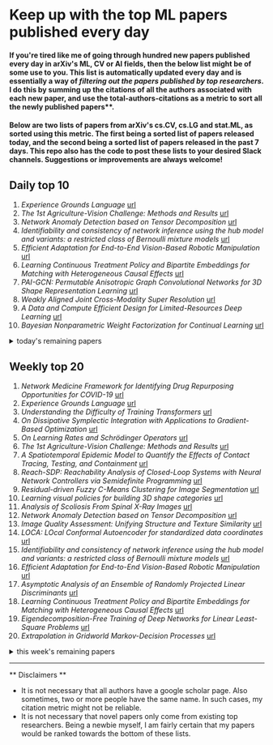 # Keep up with the top ML papers published every day

#### If you're tired like me of going through hundred new papers published every day in arXiv's ML, CV or AI fields, then the below list might be of some use to you. This list is automatically updated every day and is essentially a way of *filtering out the papers published by top researchers*. I do this by summing up the citations of all the authors associated with each new paper, and use the total-authors-citations as a metric to sort all the newly published papers**. 

#### Below are two lists of papers from arXiv's cs.CV, cs.LG and stat.ML, as sorted using this metric. The first being a sorted list of papers released today, and the second being a sorted list of papers released in the past 7 days. This repo also has the code to post these lists to your desired Slack channels. Suggestions or improvements are always welcome!

## Daily top 10
1. *Experience Grounds Language* [url](http://arxiv.org/abs/2004.10151)
2. *The 1st Agriculture-Vision Challenge: Methods and Results* [url](http://arxiv.org/abs/2004.09754)
3. *Network Anomaly Detection based on Tensor Decomposition* [url](http://arxiv.org/abs/2004.09655)
4. *Identifiability and consistency of network inference using the hub model and variants: a restricted class of Bernoulli mixture models* [url](http://arxiv.org/abs/2004.09709)
5. *Efficient Adaptation for End-to-End Vision-Based Robotic Manipulation* [url](http://arxiv.org/abs/2004.10190)
6. *Learning Continuous Treatment Policy and Bipartite Embeddings for Matching with Heterogeneous Causal Effects* [url](http://arxiv.org/abs/2004.09703)
7. *PAI-GCN: Permutable Anisotropic Graph Convolutional Networks for 3D Shape Representation Learning* [url](http://arxiv.org/abs/2004.09995)
8. *Weakly Aligned Joint Cross-Modality Super Resolution* [url](http://arxiv.org/abs/2004.09965)
9. *A Data and Compute Efficient Design for Limited-Resources Deep Learning* [url](http://arxiv.org/abs/2004.09691)
10. *Bayesian Nonparametric Weight Factorization for Continual Learning* [url](http://arxiv.org/abs/2004.10098)
<details><summary>today's remaining papers</summary>
  <ol start=11>
    <li><i>Example-Guided Image Synthesis across Arbitrary Scenes using Masked Spatial-Channel Attention and Self-Supervision</i> <a href="http://arxiv.org/abs/2004.10024">url</a></li>
    <li><i>Facial Action Unit Intensity Estimation via Semantic Correspondence Learning with Dynamic Graph Convolution</i> <a href="http://arxiv.org/abs/2004.09681">url</a></li>
    <li><i>Alleviating the Incompatibility between Cross Entropy Loss and Episode Training for Few-shot Skin Disease Classification</i> <a href="http://arxiv.org/abs/2004.09694">url</a></li>
    <li><i>The Ivory Tower Lost: How College Students Respond Differently than the General Public to the COVID-19 Pandemic</i> <a href="http://arxiv.org/abs/2004.09968">url</a></li>
    <li><i>Sparse Oblique Decision Tree for Power System Security Rules Extraction and Embedding</i> <a href="http://arxiv.org/abs/2004.09579">url</a></li>
    <li><i>Unsupervised Domain Adaptation through Inter-modal Rotation for RGB-D Object Recognition</i> <a href="http://arxiv.org/abs/2004.10016">url</a></li>
    <li><i>On the Compressive Power of Boolean Threshold Autoencoders</i> <a href="http://arxiv.org/abs/2004.09735">url</a></li>
    <li><i>Strong Consistency, Graph Laplacians, and the Stochastic Block Model</i> <a href="http://arxiv.org/abs/2004.09780">url</a></li>
    <li><i>Image Retrieval using Multi-scale CNN Features Pooling</i> <a href="http://arxiv.org/abs/2004.09695">url</a></li>
    <li><i>LRTD: Long-Range Temporal Dependency based Active Learning for Surgical Workflow Recognition</i> <a href="http://arxiv.org/abs/2004.09845">url</a></li>
    <li><i>Weighted Cheeger and Buser Inequalities, with Applications to Clustering and Cutting Probability Densities</i> <a href="http://arxiv.org/abs/2004.09589">url</a></li>
    <li><i>Language-agnostic Multilingual Modeling</i> <a href="http://arxiv.org/abs/2004.09571">url</a></li>
    <li><i>Decoupling Video and Human Motion: Towards Practical Event Detection in Athlete Recordings</i> <a href="http://arxiv.org/abs/2004.09776">url</a></li>
    <li><i>Automated data-driven selection of the hyperparameters for Total-Variation based texture segmentation</i> <a href="http://arxiv.org/abs/2004.09434">url</a></li>
    <li><i>Approximate exploitability: Learning a best response in large games</i> <a href="http://arxiv.org/abs/2004.09677">url</a></li>
    <li><i>Deep variational network for rapid 4D flow MRI reconstruction</i> <a href="http://arxiv.org/abs/2004.09610">url</a></li>
    <li><i>Critical Overview of Privacy-Preserving Learning in Vector Autoregressive Models for Energy Forecasting</i> <a href="http://arxiv.org/abs/2004.09612">url</a></li>
    <li><i>Word Embedding-based Text Processing for Comprehensive Summarization and Distinct Information Extraction</i> <a href="http://arxiv.org/abs/2004.09719">url</a></li>
    <li><i>Multi-Scale Thermal to Visible Face Verification via Attribute Guided Synthesis</i> <a href="http://arxiv.org/abs/2004.09502">url</a></li>
    <li><i>Data-Driven Learning and Load Ensemble Control</i> <a href="http://arxiv.org/abs/2004.09675">url</a></li>
    <li><i>Deep Learning Improves Contrast in Low-Fluence Photoacoustic Imaging</i> <a href="http://arxiv.org/abs/2004.08782">url</a></li>
    <li><i>Automatic Tag Recommendation for Painting Artworks Using Diachronic Descriptions</i> <a href="http://arxiv.org/abs/2004.09710">url</a></li>
    <li><i>Algorithms for slate bandits with non-separable reward functions</i> <a href="http://arxiv.org/abs/2004.09957">url</a></li>
    <li><i>CLOPS: Continual Learning of Physiological Signals</i> <a href="http://arxiv.org/abs/2004.09578">url</a></li>
    <li><i>ALPS: Active Learning via Perturbations</i> <a href="http://arxiv.org/abs/2004.09557">url</a></li>
    <li><i>RSSI-based Outdoor Localization with Single Unmanned Aerial Vehicle</i> <a href="http://arxiv.org/abs/2004.10083">url</a></li>
    <li><i>Robust Motion Averaging under MaximumCorrentropy Criterion</i> <a href="http://arxiv.org/abs/2004.09829">url</a></li>
    <li><i>Reinforcement Learning Approach to Vibration Compensation for Dynamic Feed Drive Systems</i> <a href="http://arxiv.org/abs/2004.09263">url</a></li>
    <li><i>Fast and Robust Registration of Aerial Images and LiDAR data Based on Structrual Features and 3D Phase Correlation</i> <a href="http://arxiv.org/abs/2004.09811">url</a></li>
    <li><i>An Early Warning Sign of Critical Transition in The Antarctic Ice Sheet. A New Data Driven Tool for Spatiotemporal Tipping Point</i> <a href="http://arxiv.org/abs/2004.09724">url</a></li>
    <li><i>A Mathematical Programming approach to Binary Supervised Classification with Label Noise</i> <a href="http://arxiv.org/abs/2004.10170">url</a></li>
    <li><i>AMC-Loss: Angular Margin Contrastive Loss for Improved Explainability in Image Classification</i> <a href="http://arxiv.org/abs/2004.09805">url</a></li>
    <li><i>LSQ+: Improving low-bit quantization through learnable offsets and better initialization</i> <a href="http://arxiv.org/abs/2004.09576">url</a></li>
    <li><i>Sparse aNETT for Solving Inverse Problems with Deep Learning</i> <a href="http://arxiv.org/abs/2004.09565">url</a></li>
    <li><i>A CNN Framenwork Based on Line Annotations for Detecting Nematodes in Microscopic Images</i> <a href="http://arxiv.org/abs/2004.09795">url</a></li>
    <li><i>Tensor Networks for Medical Image Classification</i> <a href="http://arxiv.org/abs/2004.10076">url</a></li>
    <li><i>Local Clustering with Mean Teacher for Semi-supervised Learning</i> <a href="http://arxiv.org/abs/2004.09665">url</a></li>
    <li><i>TAL EmotioNet Challenge 2020 Rethinking the Model Chosen Problem in Multi-Task Learning</i> <a href="http://arxiv.org/abs/2004.09862">url</a></li>
    <li><i>EMPIR: Ensembles of Mixed Precision Deep Networks for Increased Robustness against Adversarial Attacks</i> <a href="http://arxiv.org/abs/2004.10162">url</a></li>
    <li><i>MgX: Near-Zero Overhead Memory Protection with an Application to Secure DNN Acceleration</i> <a href="http://arxiv.org/abs/2004.09679">url</a></li>
    <li><i>Discrete Variational Attention Models for Language Generation</i> <a href="http://arxiv.org/abs/2004.09764">url</a></li>
    <li><i>Learning Entangled Single-Sample Distributions via Iterative Trimming</i> <a href="http://arxiv.org/abs/2004.09563">url</a></li>
    <li><i>MuBiNN: Multi-Level Binarized Recurrent Neural Network for EEG signal Classification</i> <a href="http://arxiv.org/abs/2004.08914">url</a></li>
    <li><i>Have you forgotten? A method to assess if machine learning models have forgotten data</i> <a href="http://arxiv.org/abs/2004.10129">url</a></li>
    <li><i>Fine-Grained Expression Manipulation via Structured Latent Space</i> <a href="http://arxiv.org/abs/2004.09769">url</a></li>
    <li><i>Towards Analysis-friendly Face Representation with Scalable Feature and Texture Compression</i> <a href="http://arxiv.org/abs/2004.10043">url</a></li>
    <li><i>Adversarial Distortion for Learned Video Compression</i> <a href="http://arxiv.org/abs/2004.09508">url</a></li>
    <li><i>Intelligent Querying for Target Tracking in Camera Networks using Deep Q-Learning with n-Step Bootstrapping</i> <a href="http://arxiv.org/abs/2004.09632">url</a></li>
    <li><i>Heterogeneous Causal Learning for Effectiveness Optimization in User Marketing</i> <a href="http://arxiv.org/abs/2004.09702">url</a></li>
    <li><i>MixNet: Multi-modality Mix Network for Brain Segmentation</i> <a href="http://arxiv.org/abs/2004.09832">url</a></li>
    <li><i>Instance Segmentation of Biomedical Images with an Object-aware Embedding Learned with Local Constraints</i> <a href="http://arxiv.org/abs/2004.09821">url</a></li>
    <li><i>Multispectral Video Fusion for Non-contact Monitoring of Respiratory Rate and Apnea</i> <a href="http://arxiv.org/abs/2004.09834">url</a></li>
    <li><i>Deep Cerebellar Nuclei Segmentation via Semi-Supervised Deep Context-Aware Learning from 7T Diffusion MRI</i> <a href="http://arxiv.org/abs/2004.09788">url</a></li>
    <li><i>Rigorous Explanation of Inference on Probabilistic Graphical Models</i> <a href="http://arxiv.org/abs/2004.10066">url</a></li>
    <li><i>Hot-Starting the Ac Power Flow with Convolutional Neural Networks</i> <a href="http://arxiv.org/abs/2004.09342">url</a></li>
    <li><i>Spatio-spectral deep learning methods for in-vivo hyperspectral laryngeal cancer detection</i> <a href="http://arxiv.org/abs/2004.10159">url</a></li>
    <li><i>Two-Level Lattice Neural Network Architectures for Control of Nonlinear Systems</i> <a href="http://arxiv.org/abs/2004.09628">url</a></li>
    <li><i>Towards Generalization of 3D Human Pose Estimation In The Wild</i> <a href="http://arxiv.org/abs/2004.09989">url</a></li>
    <li><i>Tightening Exploration in Upper Confidence Reinforcement Learning</i> <a href="http://arxiv.org/abs/2004.09656">url</a></li>
    <li><i>Self-Supervised Feature Extraction for 3D Axon Segmentation</i> <a href="http://arxiv.org/abs/2004.09629">url</a></li>
    <li><i>STDPG: A Spatio-Temporal Deterministic Policy Gradient Agent for Dynamic Routing in SDN</i> <a href="http://arxiv.org/abs/2004.09783">url</a></li>
    <li><i>CovidAID: COVID-19 Detection Using Chest X-Ray</i> <a href="http://arxiv.org/abs/2004.09803">url</a></li>
    <li><i>TAEN: Temporal Aware Embedding Network for Few-Shot Action Recognition</i> <a href="http://arxiv.org/abs/2004.10141">url</a></li>
    <li><i>SIBRE: Self Improvement Based REwards for Reinforcement Learning</i> <a href="http://arxiv.org/abs/2004.09846">url</a></li>
    <li><i>LRCN-RetailNet: A recurrent neural network architecture for accurate people counting</i> <a href="http://arxiv.org/abs/2004.09672">url</a></li>
    <li><i>Lottery Hypothesis based Unsupervised Pre-training for Model Compression in Federated Learning</i> <a href="http://arxiv.org/abs/2004.09817">url</a></li>
    <li><i>Perturb More, Trap More: Understanding Behaviors of Graph Neural Networks</i> <a href="http://arxiv.org/abs/2004.09808">url</a></li>
    <li><i>An RNN-Survival Model to Decide Email Send Times</i> <a href="http://arxiv.org/abs/2004.09900">url</a></li>
    <li><i>Vector Quantized Contrastive Predictive Coding for Template-based Music Generation</i> <a href="http://arxiv.org/abs/2004.10120">url</a></li>
    <li><i>torchgpipe: On-the-fly Pipeline Parallelism for Training Giant Models</i> <a href="http://arxiv.org/abs/2004.09910">url</a></li>
    <li><i>Forecasting directional movements of stock prices for intraday trading using LSTM and random forests</i> <a href="http://arxiv.org/abs/2004.10178">url</a></li>
    <li><i>Knowledge Refactoring for Program Induction</i> <a href="http://arxiv.org/abs/2004.09931">url</a></li>
    <li><i>Learning large logic programs by going beyond entailment</i> <a href="http://arxiv.org/abs/2004.09855">url</a></li>
    <li><i>Integrated attitude estimation and control of satellite with thruster actuator using ANFIS</i> <a href="http://arxiv.org/abs/2004.09756">url</a></li>
    <li><i>Data Efficient and Weakly Supervised Computational Pathology on Whole Slide Images</i> <a href="http://arxiv.org/abs/2004.09666">url</a></li>
    <li><i>TrueBranch: Metric Learning-based Verification of Forest Conservation Projects</i> <a href="http://arxiv.org/abs/2004.09725">url</a></li>
    <li><i>Integer Quantization for Deep Learning Inference: Principles and Empirical Evaluation</i> <a href="http://arxiv.org/abs/2004.09602">url</a></li>
    <li><i>Towards deep neural network compression via learnable wavelet transforms</i> <a href="http://arxiv.org/abs/2004.09569">url</a></li>
    <li><i>Robust Interference Management for SISO Systems with Multiple Over-the-Air Computations</i> <a href="http://arxiv.org/abs/2004.09906">url</a></li>
    <li><i>Spatio-Temporal Deep Learning Methods for Motion Estimation Using 4D OCT Image Data</i> <a href="http://arxiv.org/abs/2004.10114">url</a></li>
    <li><i>4D Spatio-Temporal Deep Learning with 4D fMRI Data for Autism Spectrum Disorder Classification</i> <a href="http://arxiv.org/abs/2004.10165">url</a></li>
    <li><i>A Deep Learning Approach for Motion Forecasting Using 4D OCT Data</i> <a href="http://arxiv.org/abs/2004.10121">url</a></li>
    <li><i>Revisiting Initialization of Neural Networks</i> <a href="http://arxiv.org/abs/2004.09506">url</a></li>
    <li><i>A novel embedded min-max approach for feature selection in nonlinear SVM classification</i> <a href="http://arxiv.org/abs/2004.09863">url</a></li>
    <li><i>TTNet: Real-time temporal and spatial video analysis of table tennis</i> <a href="http://arxiv.org/abs/2004.09927">url</a></li>
    <li><i>Spatio-Temporal Dual Affine Differential Invariant for Skeleton-based Action Recognition</i> <a href="http://arxiv.org/abs/2004.09802">url</a></li>
    <li><i>Learning to Encode Evolutionary Knowledge for Automatic Commenting Long Novels</i> <a href="http://arxiv.org/abs/2004.09974">url</a></li>
    <li><i>Considering Likelihood in NLP Classification Explanations with Occlusion and Language Modeling</i> <a href="http://arxiv.org/abs/2004.09890">url</a></li>
    <li><i>Quarantine Deceiving Yelp's Users by Detecting Unreliable Rating Reviews</i> <a href="http://arxiv.org/abs/2004.09721">url</a></li>
    <li><i>Utilizing Mask R-CNN for Waterline Detection in Canoe Sprint Video Analysis</i> <a href="http://arxiv.org/abs/2004.09573">url</a></li>
    <li><i>Rice grain disease identification using dual phase convolutional neural network-based system aimed at small dataset</i> <a href="http://arxiv.org/abs/2004.09870">url</a></li>
    <li><i>EGFC: Evolving Gaussian Fuzzy Classifier from Never-Ending Semi-Supervised Data Streams -- With Application to Power Quality Disturbance Detection and Classification</i> <a href="http://arxiv.org/abs/2004.09986">url</a></li>
    <li><i>Data Processing for Optimizing Naturalness of Vietnamese Text-to-speech System</i> <a href="http://arxiv.org/abs/2004.09607">url</a></li>
    <li><i>Knowing what you know: valid confidence sets in multiclass and multilabel prediction</i> <a href="http://arxiv.org/abs/2004.10181">url</a></li>
    <li><i>Disaster Feature Classification on Aerial Photography to Explain Typhoon Damaged Region using Grad-CAM</i> <a href="http://arxiv.org/abs/2004.10130">url</a></li>
    <li><i>Synthetic Augmentation pix2pix using Tri-category Label with Edge structure for Accurate Segmentation architectures</i> <a href="http://arxiv.org/abs/2004.10126">url</a></li>
    <li><i>AMP-Net: Denoising based Deep Unfolding for Compressive Image Sensing</i> <a href="http://arxiv.org/abs/2004.10078">url</a></li>
    <li><i>Frequency-Weighted Robust Tensor Principal Component Analysis</i> <a href="http://arxiv.org/abs/2004.10068">url</a></li>
    <li><i>Almost Optimal Model-Free Reinforcement Learning via Reference-Advantage Decomposition</i> <a href="http://arxiv.org/abs/2004.10019">url</a></li>
    <li><i>Clustering volatility regimes for dynamic trading strategies</i> <a href="http://arxiv.org/abs/2004.09963">url</a></li>
    <li><i>Reinforcement Learning to Optimize the Logistics Distribution Routes of Unmanned Aerial Vehicle</i> <a href="http://arxiv.org/abs/2004.09864">url</a></li>
    <li><i>Improving Positive Unlabeled Learning: Practical AUL Estimation and New Training Method for Extremely Imbalanced Data Sets</i> <a href="http://arxiv.org/abs/2004.09820">url</a></li>
    <li><i>Take a NAP: Non-Autoregressive Prediction for Pedestrian Trajectories</i> <a href="http://arxiv.org/abs/2004.09760">url</a></li>
    <li><i>MiniSeg: An Extremely Minimum Network for Efficient COVID-19 Segmentation</i> <a href="http://arxiv.org/abs/2004.09750">url</a></li>
    <li><i>Parametric Programming Approach for Powerful Lasso Selective Inference without Conditioning on Signs</i> <a href="http://arxiv.org/abs/2004.09749">url</a></li>
    <li><i>AdaX: Adaptive Gradient Descent with Exponential Long Term Memory</i> <a href="http://arxiv.org/abs/2004.09740">url</a></li>
    <li><i>Neural Abstractive Summarization with Structural Attention</i> <a href="http://arxiv.org/abs/2004.09739">url</a></li>
    <li><i>NPF-MVSNet: Normal and Pyramid Feature Aided Unsupervised MVS Network</i> <a href="http://arxiv.org/abs/2004.09722">url</a></li>
    <li><i>Causal network learning with non-invertible functional relationships</i> <a href="http://arxiv.org/abs/2004.09646">url</a></li>
    <li><i>Flow-based Algorithms for Improving Clusters: A Unifying Framework, Software, and Performance</i> <a href="http://arxiv.org/abs/2004.09608">url</a></li>
    <li><i>On The Problem of Relevance in Statistical Inference</i> <a href="http://arxiv.org/abs/2004.09588">url</a></li>
    <li><i>Predicting nucleation near the spinodal in the Ising model using machine learning</i> <a href="http://arxiv.org/abs/2004.09575">url</a></li>
    <li><i>AANet: Adaptive Aggregation Network for Efficient Stereo Matching</i> <a href="http://arxiv.org/abs/2004.09548">url</a></li>
    <li><i>A Benchmark Study on Time Series Clustering</i> <a href="http://arxiv.org/abs/2004.09546">url</a></li>
  </ol>
</details>

## Weekly top 20
1. *Network Medicine Framework for Identifying Drug Repurposing Opportunities for COVID-19* [url](http://arxiv.org/abs/2004.07229)
2. *Experience Grounds Language* [url](http://arxiv.org/abs/2004.10151)
3. *Understanding the Difficulty of Training Transformers* [url](http://arxiv.org/abs/2004.08249)
4. *On Dissipative Symplectic Integration with Applications to Gradient-Based Optimization* [url](http://arxiv.org/abs/2004.06840)
5. *On Learning Rates and Schrödinger Operators* [url](http://arxiv.org/abs/2004.06977)
6. *The 1st Agriculture-Vision Challenge: Methods and Results* [url](http://arxiv.org/abs/2004.09754)
7. *A Spatiotemporal Epidemic Model to Quantify the Effects of Contact Tracing, Testing, and Containment* [url](http://arxiv.org/abs/2004.07641)
8. *Reach-SDP: Reachability Analysis of Closed-Loop Systems with Neural Network Controllers via Semidefinite Programming* [url](http://arxiv.org/abs/2004.07876)
9. *Residual-driven Fuzzy C-Means Clustering for Image Segmentation* [url](http://arxiv.org/abs/2004.07160)
10. *Learning visual policies for building 3D shape categories* [url](http://arxiv.org/abs/2004.07950)
11. *Analysis of Scoliosis From Spinal X-Ray Images* [url](http://arxiv.org/abs/2004.06887)
12. *Network Anomaly Detection based on Tensor Decomposition* [url](http://arxiv.org/abs/2004.09655)
13. *Image Quality Assessment: Unifying Structure and Texture Similarity* [url](http://arxiv.org/abs/2004.07728)
14. *LOCA: LOcal Conformal Autoencoder for standardized data coordinates* [url](http://arxiv.org/abs/2004.07234)
15. *Identifiability and consistency of network inference using the hub model and variants: a restricted class of Bernoulli mixture models* [url](http://arxiv.org/abs/2004.09709)
16. *Efficient Adaptation for End-to-End Vision-Based Robotic Manipulation* [url](http://arxiv.org/abs/2004.10190)
17. *Asymptotic Analysis of an Ensemble of Randomly Projected Linear Discriminants* [url](http://arxiv.org/abs/2004.08217)
18. *Learning Continuous Treatment Policy and Bipartite Embeddings for Matching with Heterogeneous Causal Effects* [url](http://arxiv.org/abs/2004.09703)
19. *Eigendecomposition-Free Training of Deep Networks for Linear Least-Square Problems* [url](http://arxiv.org/abs/2004.07931)
20. *Extrapolation in Gridworld Markov-Decision Processes* [url](http://arxiv.org/abs/2004.06784)
<details><summary>this week's remaining papers</summary>
  <ol start=21>
    <li><i>Alzheimer's Dementia Recognition through Spontaneous Speech: The ADReSS Challenge</i> <a href="http://arxiv.org/abs/2004.06833">url</a></li>
    <li><i>Shortcut Learning in Deep Neural Networks</i> <a href="http://arxiv.org/abs/2004.07780">url</a></li>
    <li><i>Continuous Representation of Molecules Using Graph Variational Autoencoder</i> <a href="http://arxiv.org/abs/2004.08152">url</a></li>
    <li><i>Training with Quantization Noise for Extreme Fixed-Point Compression</i> <a href="http://arxiv.org/abs/2004.07320">url</a></li>
    <li><i>PAI-GCN: Permutable Anisotropic Graph Convolutional Networks for 3D Shape Representation Learning</i> <a href="http://arxiv.org/abs/2004.09995">url</a></li>
    <li><i>Weakly Aligned Joint Cross-Modality Super Resolution</i> <a href="http://arxiv.org/abs/2004.09965">url</a></li>
    <li><i>Do sequence-to-sequence VAEs learn global features of sentences?</i> <a href="http://arxiv.org/abs/2004.07683">url</a></li>
    <li><i>Private Learning of Halfspaces: Simplifying the Construction and Reducing the Sample Complexity</i> <a href="http://arxiv.org/abs/2004.07839">url</a></li>
    <li><i>A Data and Compute Efficient Design for Limited-Resources Deep Learning</i> <a href="http://arxiv.org/abs/2004.09691">url</a></li>
    <li><i>Contextual Two-Stage U-Nets for Robust Pulmonary Lobe Segmentation in CT Scans of COVID-19 and COPD Patients</i> <a href="http://arxiv.org/abs/2004.07443">url</a></li>
    <li><i>Structured Landmark Detection via Topology-Adapting Deep Graph Learning</i> <a href="http://arxiv.org/abs/2004.08190">url</a></li>
    <li><i>MPLP++: Fast, Parallel Dual Block-Coordinate Ascent for Dense Graphical Models</i> <a href="http://arxiv.org/abs/2004.08227">url</a></li>
    <li><i>Taxonomy of Dual Block-Coordinate Ascent Methods for Discrete Energy Minimization</i> <a href="http://arxiv.org/abs/2004.07715">url</a></li>
    <li><i>ALCN: Adaptive Local Contrast Normalization</i> <a href="http://arxiv.org/abs/2004.07945">url</a></li>
    <li><i>An Adaptive Intelligence Algorithm for Undersampled Knee MRI Reconstruction: Application to the 2019 fastMRI Challenge</i> <a href="http://arxiv.org/abs/2004.07339">url</a></li>
    <li><i>CPARR: Category-based Proposal Analysis for Referring Relationships</i> <a href="http://arxiv.org/abs/2004.08028">url</a></li>
    <li><i>Neural Status Registers</i> <a href="http://arxiv.org/abs/2004.07085">url</a></li>
    <li><i>Bayesian Nonparametric Weight Factorization for Continual Learning</i> <a href="http://arxiv.org/abs/2004.10098">url</a></li>
    <li><i>Unsupervised Learning of Landmarks based on Inter-Intra Subject Consistencies</i> <a href="http://arxiv.org/abs/2004.07936">url</a></li>
    <li><i>Example-Guided Image Synthesis across Arbitrary Scenes using Masked Spatial-Channel Attention and Self-Supervision</i> <a href="http://arxiv.org/abs/2004.10024">url</a></li>
    <li><i>Facial Action Unit Intensity Estimation via Semantic Correspondence Learning with Dynamic Graph Convolution</i> <a href="http://arxiv.org/abs/2004.09681">url</a></li>
    <li><i>Alleviating the Incompatibility between Cross Entropy Loss and Episode Training for Few-shot Skin Disease Classification</i> <a href="http://arxiv.org/abs/2004.09694">url</a></li>
    <li><i>Robotic Room Traversal using Optical Range Finding</i> <a href="http://arxiv.org/abs/2004.08368">url</a></li>
    <li><i>The Ivory Tower Lost: How College Students Respond Differently than the General Public to the COVID-19 Pandemic</i> <a href="http://arxiv.org/abs/2004.09968">url</a></li>
    <li><i>Datasets for Data-Driven Reinforcement Learning</i> <a href="http://arxiv.org/abs/2004.07219">url</a></li>
    <li><i>Improving Input-Output Linearizing Controllers for Bipedal Robots via Reinforcement Learning</i> <a href="http://arxiv.org/abs/2004.07276">url</a></li>
    <li><i>Reinforcement Learning for Safety-Critical Control under Model Uncertainty, using Control Lyapunov Functions and Control Barrier Functions</i> <a href="http://arxiv.org/abs/2004.07584">url</a></li>
    <li><i>Wasserstein Adversarial Autoencoders for Knowledge Graph Embedding based Drug-Drug Interaction Prediction</i> <a href="http://arxiv.org/abs/2004.07341">url</a></li>
    <li><i>Fully Automated Myocardial Strain Estimation from CMR Tagged Images using a Deep Learning Framework in the UK Biobank</i> <a href="http://arxiv.org/abs/2004.07064">url</a></li>
    <li><i>The Right Tool for the Job: Matching Model and Instance Complexities</i> <a href="http://arxiv.org/abs/2004.07453">url</a></li>
    <li><i>Approximate Inverse Reinforcement Learning from Vision-based Imitation Learning</i> <a href="http://arxiv.org/abs/2004.08051">url</a></li>
    <li><i>Sparse Oblique Decision Tree for Power System Security Rules Extraction and Embedding</i> <a href="http://arxiv.org/abs/2004.09579">url</a></li>
    <li><i>Hcore-Init: Neural Network Initialization based on Graph Degeneracy</i> <a href="http://arxiv.org/abs/2004.07636">url</a></li>
    <li><i>Iteratively Pruned Deep Learning Ensembles for COVID-19 Detection in Chest X-rays</i> <a href="http://arxiv.org/abs/2004.08379">url</a></li>
    <li><i>Unsupervised Domain Adaptation through Inter-modal Rotation for RGB-D Object Recognition</i> <a href="http://arxiv.org/abs/2004.10016">url</a></li>
    <li><i>SCOUT: Self-aware Discriminant Counterfactual Explanations</i> <a href="http://arxiv.org/abs/2004.07769">url</a></li>
    <li><i>A Methodology for Creating Question Answering Corpora Using Inverse Data Annotation</i> <a href="http://arxiv.org/abs/2004.07633">url</a></li>
    <li><i>Forecasting Multi-Dimensional Processes over Graphs</i> <a href="http://arxiv.org/abs/2004.08260">url</a></li>
    <li><i>ViBE: A Tool for Measuring and Mitigating Bias in Image Datasets</i> <a href="http://arxiv.org/abs/2004.07999">url</a></li>
    <li><i>Natural Language Processing with Deep Learning for Medical Adverse Event Detection from Free-Text Medical Narratives: A Case Study of Detecting Total Hip Replacement Dislocation</i> <a href="http://arxiv.org/abs/2004.08333">url</a></li>
    <li><i>Statistical Learning Guarantees for Compressive Clustering and Compressive Mixture Modeling</i> <a href="http://arxiv.org/abs/2004.08085">url</a></li>
    <li><i>Interpretable Probabilistic Password Strength Meters via Deep Learning</i> <a href="http://arxiv.org/abs/2004.07179">url</a></li>
    <li><i>Extending Unsupervised Neural Image Compression With Supervised Multitask Learning</i> <a href="http://arxiv.org/abs/2004.07041">url</a></li>
    <li><i>On the Compressive Power of Boolean Threshold Autoencoders</i> <a href="http://arxiv.org/abs/2004.09735">url</a></li>
    <li><i>Multimodal and multiview distillation for real-time player detection on a football field</i> <a href="http://arxiv.org/abs/2004.07544">url</a></li>
    <li><i>Estimation of sparse Gaussian graphical models with hidden clustering structure</i> <a href="http://arxiv.org/abs/2004.08115">url</a></li>
    <li><i>Strong Consistency, Graph Laplacians, and the Stochastic Block Model</i> <a href="http://arxiv.org/abs/2004.09780">url</a></li>
    <li><i>Weakly Supervised Geodesic Segmentation of Egyptian Mummy CT Scans</i> <a href="http://arxiv.org/abs/2004.08270">url</a></li>
    <li><i>JCS: An Explainable COVID-19 Diagnosis System by Joint Classification and Segmentation</i> <a href="http://arxiv.org/abs/2004.07054">url</a></li>
    <li><i>Image Retrieval using Multi-scale CNN Features Pooling</i> <a href="http://arxiv.org/abs/2004.09695">url</a></li>
    <li><i>Boxer: Interactive Comparison of Classifier Results</i> <a href="http://arxiv.org/abs/2004.07964">url</a></li>
    <li><i>LRTD: Long-Range Temporal Dependency based Active Learning for Surgical Workflow Recognition</i> <a href="http://arxiv.org/abs/2004.09845">url</a></li>
    <li><i>Weighted Cheeger and Buser Inequalities, with Applications to Clustering and Cutting Probability Densities</i> <a href="http://arxiv.org/abs/2004.09589">url</a></li>
    <li><i>Language-agnostic Multilingual Modeling</i> <a href="http://arxiv.org/abs/2004.09571">url</a></li>
    <li><i>Geometry-Aware Gradient Algorithms for Neural Architecture Search</i> <a href="http://arxiv.org/abs/2004.07802">url</a></li>
    <li><i>Cascaded Structure Tensor Framework for Robust Identification of Heavily Occluded Baggage Items from X-ray Scans</i> <a href="http://arxiv.org/abs/2004.06780">url</a></li>
    <li><i>Decoupling Video and Human Motion: Towards Practical Event Detection in Athlete Recordings</i> <a href="http://arxiv.org/abs/2004.09776">url</a></li>
    <li><i>Suicidal Ideation and Mental Disorder Detection with Attentive Relation Networks</i> <a href="http://arxiv.org/abs/2004.07601">url</a></li>
    <li><i>Unsupervised Intra-domain Adaptation for Semantic Segmentation through Self-Supervision</i> <a href="http://arxiv.org/abs/2004.07703">url</a></li>
    <li><i>Contextual-Bandit Anomaly Detection for IoT Data in Distributed Hierarchical Edge Computing</i> <a href="http://arxiv.org/abs/2004.06896">url</a></li>
    <li><i>F0-consistent many-to-many non-parallel voice conversion via conditional autoencoder</i> <a href="http://arxiv.org/abs/2004.07370">url</a></li>
    <li><i>MARLeME: A Multi-Agent Reinforcement Learning Model Extraction Library</i> <a href="http://arxiv.org/abs/2004.07928">url</a></li>
    <li><i>A generic ensemble based deep convolutional neural network for semi-supervised medical image segmentation</i> <a href="http://arxiv.org/abs/2004.07995">url</a></li>
    <li><i>Online Multiserver Convex Chasing and Optimization</i> <a href="http://arxiv.org/abs/2004.07346">url</a></li>
    <li><i>Automated data-driven selection of the hyperparameters for Total-Variation based texture segmentation</i> <a href="http://arxiv.org/abs/2004.09434">url</a></li>
    <li><i>Bias in Multimodal AI: Testbed for Fair Automatic Recruitment</i> <a href="http://arxiv.org/abs/2004.07173">url</a></li>
    <li><i>DeepFakes Evolution: Analysis of Facial Regions and Fake Detection Performance</i> <a href="http://arxiv.org/abs/2004.07532">url</a></li>
    <li><i>Disentangled Adversarial Transfer Learning for Physiological Biosignals</i> <a href="http://arxiv.org/abs/2004.08289">url</a></li>
    <li><i>Approximate exploitability: Learning a best response in large games</i> <a href="http://arxiv.org/abs/2004.09677">url</a></li>
    <li><i>Space-Time Domain Tensor Neural Networks: An Application on Human Pose Recognition</i> <a href="http://arxiv.org/abs/2004.08153">url</a></li>
    <li><i>An integrated light management system with real-time light measurement and human perception</i> <a href="http://arxiv.org/abs/2004.08346">url</a></li>
    <li><i>IDDA: a large-scale multi-domain dataset for autonomous driving</i> <a href="http://arxiv.org/abs/2004.08298">url</a></li>
    <li><i>A Cross-Stitch Architecture for Joint Registration and Segmentation in Adaptive Radiotherapy</i> <a href="http://arxiv.org/abs/2004.08122">url</a></li>
    <li><i>Deep variational network for rapid 4D flow MRI reconstruction</i> <a href="http://arxiv.org/abs/2004.09610">url</a></li>
    <li><i>Critical Overview of Privacy-Preserving Learning in Vector Autoregressive Models for Energy Forecasting</i> <a href="http://arxiv.org/abs/2004.09612">url</a></li>
    <li><i>Word Embedding-based Text Processing for Comprehensive Summarization and Distinct Information Extraction</i> <a href="http://arxiv.org/abs/2004.09719">url</a></li>
    <li><i>Null It Out: Guarding Protected Attributes by Iterative Nullspace Projection</i> <a href="http://arxiv.org/abs/2004.07667">url</a></li>
    <li><i>Continual Reinforcement Learning with Multi-Timescale Replay</i> <a href="http://arxiv.org/abs/2004.07530">url</a></li>
    <li><i>Neuromorphic Event-Based Slip Detection and suppression in Robotic Grasping and Manipulation</i> <a href="http://arxiv.org/abs/2004.07386">url</a></li>
    <li><i>Neuromorphic Eye-in-Hand Visual Servoing</i> <a href="http://arxiv.org/abs/2004.07398">url</a></li>
    <li><i>Learning to Predict Context-adaptive Convolution for Semantic Segmentation</i> <a href="http://arxiv.org/abs/2004.08222">url</a></li>
    <li><i>A recurrent cycle consistency loss for progressive face-to-face synthesis</i> <a href="http://arxiv.org/abs/2004.07165">url</a></li>
    <li><i>Multi-Scale Thermal to Visible Face Verification via Attribute Guided Synthesis</i> <a href="http://arxiv.org/abs/2004.09502">url</a></li>
    <li><i>Data-Driven Learning and Load Ensemble Control</i> <a href="http://arxiv.org/abs/2004.09675">url</a></li>
    <li><i>Visual Descriptor Learning from Monocular Video</i> <a href="http://arxiv.org/abs/2004.07007">url</a></li>
    <li><i>Local-Global Video-Text Interactions for Temporal Grounding</i> <a href="http://arxiv.org/abs/2004.07514">url</a></li>
    <li><i>Emulation of cosmological mass maps with conditional generative adversarial networks</i> <a href="http://arxiv.org/abs/2004.08139">url</a></li>
    <li><i>Deep Learning Improves Contrast in Low-Fluence Photoacoustic Imaging</i> <a href="http://arxiv.org/abs/2004.08782">url</a></li>
    <li><i>Cascaded Context Enhancement for Automated Skin Lesion Segmentation</i> <a href="http://arxiv.org/abs/2004.08107">url</a></li>
    <li><i>Enhancing Deep Neural Networks Against Adversarial Malware Examples</i> <a href="http://arxiv.org/abs/2004.07919">url</a></li>
    <li><i>Learning to Detect Important People in Unlabelled Images for Semi-supervised Important People Detection</i> <a href="http://arxiv.org/abs/2004.07568">url</a></li>
    <li><i>Deep Echo State Networks for Short-Term Traffic Forecasting: Performance Comparison and Statistical Assessment</i> <a href="http://arxiv.org/abs/2004.08170">url</a></li>
    <li><i>ESResNet: Environmental Sound Classification Based on Visual Domain Models</i> <a href="http://arxiv.org/abs/2004.07301">url</a></li>
    <li><i>Automatic Tag Recommendation for Painting Artworks Using Diachronic Descriptions</i> <a href="http://arxiv.org/abs/2004.09710">url</a></li>
    <li><i>Spectral Learning on Matrices and Tensors</i> <a href="http://arxiv.org/abs/2004.07984">url</a></li>
    <li><i>Using Player's Body-Orientation to Model Pass Feasibility in Soccer</i> <a href="http://arxiv.org/abs/2004.07209">url</a></li>
    <li><i>Algorithms for slate bandits with non-separable reward functions</i> <a href="http://arxiv.org/abs/2004.09957">url</a></li>
    <li><i>Real-time sparse-sampled Ptychographic imaging through deep neural networks</i> <a href="http://arxiv.org/abs/2004.08247">url</a></li>
    <li><i>RoboTHOR: An Open Simulation-to-Real Embodied AI Platform</i> <a href="http://arxiv.org/abs/2004.06799">url</a></li>
    <li><i>Self-Learning with Rectification Strategy for Human Parsing</i> <a href="http://arxiv.org/abs/2004.08055">url</a></li>
    <li><i>Parameterizing uncertainty by deep invertible networks, an application to reservoir characterization</i> <a href="http://arxiv.org/abs/2004.07871">url</a></li>
    <li><i>Learning 1-Dimensional Submanifolds for Subsequent Inference on Random Dot Product Graphs</i> <a href="http://arxiv.org/abs/2004.07348">url</a></li>
    <li><i>Transfer learning in large-scale ocean bottom seismic wavefield reconstruction</i> <a href="http://arxiv.org/abs/2004.07388">url</a></li>
    <li><i>Bounding boxes for weakly supervised segmentation: Global constraints get close to full supervision</i> <a href="http://arxiv.org/abs/2004.06816">url</a></li>
    <li><i>Generative Adversarial Networks for Video-to-Video Domain Adaptation</i> <a href="http://arxiv.org/abs/2004.08058">url</a></li>
    <li><i>CLOPS: Continual Learning of Physiological Signals</i> <a href="http://arxiv.org/abs/2004.09578">url</a></li>
    <li><i>ALPS: Active Learning via Perturbations</i> <a href="http://arxiv.org/abs/2004.09557">url</a></li>
    <li><i>Ownership at Large -- Open Problems and Challenges in Ownership Management</i> <a href="http://arxiv.org/abs/2004.07352">url</a></li>
    <li><i>Object Detection and Recognition of Swap-Bodies using Camera mounted on a Vehicle</i> <a href="http://arxiv.org/abs/2004.08118">url</a></li>
    <li><i>Classification Representations Can be Reused for Downstream Generations</i> <a href="http://arxiv.org/abs/2004.07543">url</a></li>
    <li><i>Transform and Tell: Entity-Aware News Image Captioning</i> <a href="http://arxiv.org/abs/2004.08070">url</a></li>
    <li><i>RSSI-based Outdoor Localization with Single Unmanned Aerial Vehicle</i> <a href="http://arxiv.org/abs/2004.10083">url</a></li>
    <li><i>ArTIST: Autoregressive Trajectory Inpainting and Scoring for Tracking</i> <a href="http://arxiv.org/abs/2004.07482">url</a></li>
    <li><i>On the Design of Communication Efficient Federated Learning over Wireless Networks</i> <a href="http://arxiv.org/abs/2004.07351">url</a></li>
    <li><i>Speech Paralinguistic Approach for Detecting Dementia Using Gated Convolutional Neural Network</i> <a href="http://arxiv.org/abs/2004.07992">url</a></li>
    <li><i>Robust Motion Averaging under MaximumCorrentropy Criterion</i> <a href="http://arxiv.org/abs/2004.09829">url</a></li>
    <li><i>A Hybrid Objective Function for Robustness of Artificial Neural Networks -- Estimation of Parameters in a Mechanical System</i> <a href="http://arxiv.org/abs/2004.07692">url</a></li>
    <li><i>Reinforcement Learning Approach to Vibration Compensation for Dynamic Feed Drive Systems</i> <a href="http://arxiv.org/abs/2004.09263">url</a></li>
    <li><i>Investigating Efficient Learning and Compositionality in Generative LSTM Networks</i> <a href="http://arxiv.org/abs/2004.07754">url</a></li>
    <li><i>In Search of Life: Learning from Synthetic Data to Detect Vital Signs in Videos</i> <a href="http://arxiv.org/abs/2004.07691">url</a></li>
    <li><i>Knowledge Distillation for Action Anticipation via Label Smoothing</i> <a href="http://arxiv.org/abs/2004.07711">url</a></li>
    <li><i>Conservative Plane Releasing for Spatial Privacy Protection in Mixed Reality</i> <a href="http://arxiv.org/abs/2004.08029">url</a></li>
    <li><i>Triplet Loss for Knowledge Distillation</i> <a href="http://arxiv.org/abs/2004.08116">url</a></li>
    <li><i>Adaptive Neuron-wise Discriminant Criterion and Adaptive Center Loss at Hidden Layer for Deep Convolutional Neural Network</i> <a href="http://arxiv.org/abs/2004.08074">url</a></li>
    <li><i>Detailed 2D-3D Joint Representation for Human-Object Interaction</i> <a href="http://arxiv.org/abs/2004.08154">url</a></li>
    <li><i>4DFlowNet: Super-Resolution 4D Flow MRI using Deep Learning and Computational Fluid Dynamics</i> <a href="http://arxiv.org/abs/2004.07035">url</a></li>
    <li><i>Fast and Robust Registration of Aerial Images and LiDAR data Based on Structrual Features and 3D Phase Correlation</i> <a href="http://arxiv.org/abs/2004.09811">url</a></li>
    <li><i>Towards data-driven stroke rehabilitation via wearable sensors and deep learning</i> <a href="http://arxiv.org/abs/2004.08297">url</a></li>
    <li><i>An Early Warning Sign of Critical Transition in The Antarctic Ice Sheet. A New Data Driven Tool for Spatiotemporal Tipping Point</i> <a href="http://arxiv.org/abs/2004.09724">url</a></li>
    <li><i>A Mathematical Programming approach to Binary Supervised Classification with Label Noise</i> <a href="http://arxiv.org/abs/2004.10170">url</a></li>
    <li><i>Topological Descriptors for Parkinson's Disease Classification and Regression Analysis</i> <a href="http://arxiv.org/abs/2004.07384">url</a></li>
    <li><i>Deep Neural Network (DNN) for Water/Fat Separation: Supervised Training, Unsupervised Training, and No Training</i> <a href="http://arxiv.org/abs/2004.07923">url</a></li>
    <li><i>AMC-Loss: Angular Margin Contrastive Loss for Improved Explainability in Image Classification</i> <a href="http://arxiv.org/abs/2004.09805">url</a></li>
    <li><i>LSQ+: Improving low-bit quantization through learnable offsets and better initialization</i> <a href="http://arxiv.org/abs/2004.09576">url</a></li>
    <li><i>Poisoning Attacks on Algorithmic Fairness</i> <a href="http://arxiv.org/abs/2004.07401">url</a></li>
    <li><i>Sparse aNETT for Solving Inverse Problems with Deep Learning</i> <a href="http://arxiv.org/abs/2004.09565">url</a></li>
    <li><i>Asynchronous Interaction Aggregation for Action Detection</i> <a href="http://arxiv.org/abs/2004.07485">url</a></li>
    <li><i>A Game Theoretic Framework for Model Based Reinforcement Learning</i> <a href="http://arxiv.org/abs/2004.07804">url</a></li>
    <li><i>Interpretable Safety Validation for Autonomous Vehicles</i> <a href="http://arxiv.org/abs/2004.06805">url</a></li>
    <li><i>Scalable Autonomous Vehicle Safety Validation through Dynamic Programming and Scene Decomposition</i> <a href="http://arxiv.org/abs/2004.06801">url</a></li>
    <li><i>How recurrent networks implement contextual processing in sentiment analysis</i> <a href="http://arxiv.org/abs/2004.08013">url</a></li>
    <li><i>Smartphone camera based pointer</i> <a href="http://arxiv.org/abs/2004.08030">url</a></li>
    <li><i>Seeing Red: PPG Biometrics Using Smartphone Cameras</i> <a href="http://arxiv.org/abs/2004.07088">url</a></li>
    <li><i>A CNN Framenwork Based on Line Annotations for Detecting Nematodes in Microscopic Images</i> <a href="http://arxiv.org/abs/2004.09795">url</a></li>
    <li><i>Benchmarking Unsupervised Outlier Detection with Realistic Synthetic Data</i> <a href="http://arxiv.org/abs/2004.06947">url</a></li>
    <li><i>Q-CapsNets: A Specialized Framework for Quantizing Capsule Networks</i> <a href="http://arxiv.org/abs/2004.07116">url</a></li>
    <li><i>Tensor Networks for Medical Image Classification</i> <a href="http://arxiv.org/abs/2004.10076">url</a></li>
    <li><i>Meta-Meta-Classification for One-Shot Learning</i> <a href="http://arxiv.org/abs/2004.08083">url</a></li>
    <li><i>A Practical Blockchain Framework using Image Hashing for Image Authentication</i> <a href="http://arxiv.org/abs/2004.06860">url</a></li>
    <li><i>lamBERT: Language and Action Learning Using Multimodal BERT</i> <a href="http://arxiv.org/abs/2004.07093">url</a></li>
    <li><i>Local Clustering with Mean Teacher for Semi-supervised Learning</i> <a href="http://arxiv.org/abs/2004.09665">url</a></li>
    <li><i>Development and Interpretation of a Neural Network-Based Synthetic Radar Reflectivity Estimator Using GOES-R Satellite Observations</i> <a href="http://arxiv.org/abs/2004.07906">url</a></li>
    <li><i>Joint Supervised and Self-Supervised Learning for 3D Real-World Challenges</i> <a href="http://arxiv.org/abs/2004.07392">url</a></li>
    <li><i>Exploration of Indoor Environments Predicting the Layout of Partially Observed Rooms</i> <a href="http://arxiv.org/abs/2004.06967">url</a></li>
    <li><i>YuruGAN: Yuru-Chara Mascot Generator Using Generative Adversarial Networks With Clustering Small Dataset</i> <a href="http://arxiv.org/abs/2004.08066">url</a></li>
    <li><i>A stochastic approach to handle knapsack problems in the creation of ensembles</i> <a href="http://arxiv.org/abs/2004.08101">url</a></li>
    <li><i>Dark Experience for General Continual Learning: a Strong, Simple Baseline</i> <a href="http://arxiv.org/abs/2004.07211">url</a></li>
    <li><i>Image Segmentation Using Hybrid Representations</i> <a href="http://arxiv.org/abs/2004.07071">url</a></li>
    <li><i>TAL EmotioNet Challenge 2020 Rethinking the Model Chosen Problem in Multi-Task Learning</i> <a href="http://arxiv.org/abs/2004.09862">url</a></li>
    <li><i>What do you Mean? The Role of the Mean Function in Bayesian Optimisation</i> <a href="http://arxiv.org/abs/2004.08349">url</a></li>
    <li><i>EMPIR: Ensembles of Mixed Precision Deep Networks for Increased Robustness against Adversarial Attacks</i> <a href="http://arxiv.org/abs/2004.10162">url</a></li>
    <li><i>Unsupervised Deformable Medical Image Registration via Pyramidal Residual Deformation Fields Estimation</i> <a href="http://arxiv.org/abs/2004.07624">url</a></li>
    <li><i>On Box-Cox Transformation for Image Normality and Pattern Classification</i> <a href="http://arxiv.org/abs/2004.07210">url</a></li>
    <li><i>MgX: Near-Zero Overhead Memory Protection with an Application to Secure DNN Acceleration</i> <a href="http://arxiv.org/abs/2004.09679">url</a></li>
    <li><i>There is Strength in Numbers: Avoiding the Hypothesis-Only Bias in Natural Language Inference via Ensemble Adversarial Training</i> <a href="http://arxiv.org/abs/2004.07790">url</a></li>
    <li><i>Code-Aligned Autoencoders for Unsupervised Change Detection in Multimodal Remote Sensing Images</i> <a href="http://arxiv.org/abs/2004.07011">url</a></li>
    <li><i>A Transductive Approach for Video Object Segmentation</i> <a href="http://arxiv.org/abs/2004.07193">url</a></li>
    <li><i>Data-Driven Robust Control Using Reinforcement Learning</i> <a href="http://arxiv.org/abs/2004.07690">url</a></li>
    <li><i>Discrete Variational Attention Models for Language Generation</i> <a href="http://arxiv.org/abs/2004.09764">url</a></li>
    <li><i>Learning Entangled Single-Sample Distributions via Iterative Trimming</i> <a href="http://arxiv.org/abs/2004.09563">url</a></li>
    <li><i>Greenhouse Gas Emission Prediction on Road Network using Deep Sequence Learning</i> <a href="http://arxiv.org/abs/2004.08286">url</a></li>
    <li><i>Divergent Search for Few-Shot Image Classification</i> <a href="http://arxiv.org/abs/2004.07903">url</a></li>
    <li><i>MuBiNN: Multi-Level Binarized Recurrent Neural Network for EEG signal Classification</i> <a href="http://arxiv.org/abs/2004.08914">url</a></li>
    <li><i>Causal Inference in Case-Control Studies</i> <a href="http://arxiv.org/abs/2004.08318">url</a></li>
    <li><i>Self-Supervised training for blind multi-frame video denoising</i> <a href="http://arxiv.org/abs/2004.06957">url</a></li>
    <li><i>Have you forgotten? A method to assess if machine learning models have forgotten data</i> <a href="http://arxiv.org/abs/2004.10129">url</a></li>
    <li><i>Entities as Experts: Sparse Memory Access with Entity Supervision</i> <a href="http://arxiv.org/abs/2004.07202">url</a></li>
    <li><i>Res-CR-Net, a residual network with a novel architecture optimized for the semantic segmentation of microscopy images</i> <a href="http://arxiv.org/abs/2004.08246">url</a></li>
    <li><i>Fine-Grained Expression Manipulation via Structured Latent Space</i> <a href="http://arxiv.org/abs/2004.09769">url</a></li>
    <li><i>Bayesian Hierarchical Words Representation Learning</i> <a href="http://arxiv.org/abs/2004.07126">url</a></li>
    <li><i>A Mean Field Games model for finite mixtures of Bernoulli distributions</i> <a href="http://arxiv.org/abs/2004.08119">url</a></li>
    <li><i>Towards Analysis-friendly Face Representation with Scalable Feature and Texture Compression</i> <a href="http://arxiv.org/abs/2004.10043">url</a></li>
    <li><i>MeshingNet: A New Mesh Generation Method based on Deep Learning</i> <a href="http://arxiv.org/abs/2004.07016">url</a></li>
    <li><i>Multi-Object Tracking with Siamese Track-RCNN</i> <a href="http://arxiv.org/abs/2004.07786">url</a></li>
    <li><i>Video Face Manipulation Detection Through Ensemble of CNNs</i> <a href="http://arxiv.org/abs/2004.07676">url</a></li>
    <li><i>Combinatorial 3D Shape Generation via Sequential Assembly</i> <a href="http://arxiv.org/abs/2004.07414">url</a></li>
    <li><i>Adversarial Distortion for Learned Video Compression</i> <a href="http://arxiv.org/abs/2004.09508">url</a></li>
    <li><i>On Linear Optimization over Wasserstein Balls</i> <a href="http://arxiv.org/abs/2004.07162">url</a></li>
    <li><i>Fast Soft Color Segmentation</i> <a href="http://arxiv.org/abs/2004.08096">url</a></li>
    <li><i>Generalized Shortest Path-based Superpixels for Accurate Segmentation of Spherical Images</i> <a href="http://arxiv.org/abs/2004.07394">url</a></li>
    <li><i>Intelligent Querying for Target Tracking in Camera Networks using Deep Q-Learning with n-Step Bootstrapping</i> <a href="http://arxiv.org/abs/2004.09632">url</a></li>
    <li><i>Nonparallel Hyperplane Classifiers for Multi-category Classification</i> <a href="http://arxiv.org/abs/2004.07512">url</a></li>
    <li><i>Generating Tertiary Protein Structures via an Interpretative Variational Autoencoder</i> <a href="http://arxiv.org/abs/2004.07119">url</a></li>
    <li><i>Heterogeneous Causal Learning for Effectiveness Optimization in User Marketing</i> <a href="http://arxiv.org/abs/2004.09702">url</a></li>
    <li><i>Analyzing analytical methods: The case of phonology in neural models of spoken language</i> <a href="http://arxiv.org/abs/2004.07070">url</a></li>
    <li><i>Intuitive, Interactive Beard and Hair Synthesis with Generative Models</i> <a href="http://arxiv.org/abs/2004.06848">url</a></li>
    <li><i>MixNet: Multi-modality Mix Network for Brain Segmentation</i> <a href="http://arxiv.org/abs/2004.09832">url</a></li>
    <li><i>Instance Segmentation of Biomedical Images with an Object-aware Embedding Learned with Local Constraints</i> <a href="http://arxiv.org/abs/2004.09821">url</a></li>
    <li><i>Multispectral Video Fusion for Non-contact Monitoring of Respiratory Rate and Apnea</i> <a href="http://arxiv.org/abs/2004.09834">url</a></li>
    <li><i>RGBD-Dog: Predicting Canine Pose from RGBD Sensors</i> <a href="http://arxiv.org/abs/2004.07788">url</a></li>
    <li><i>Analyzing Reinforcement Learning Benchmarks with Random Weight Guessing</i> <a href="http://arxiv.org/abs/2004.07707">url</a></li>
    <li><i>Measuring Human and Economic Activity from Satellite Imagery to Support City-Scale Decision-Making during COVID-19 Pandemic</i> <a href="http://arxiv.org/abs/2004.07438">url</a></li>
    <li><i>Reinforcement Learning in a Physics-Inspired Semi-Markov Environment</i> <a href="http://arxiv.org/abs/2004.07333">url</a></li>
    <li><i>A function space analysis of finite neural networks with insights from sampling theory</i> <a href="http://arxiv.org/abs/2004.06989">url</a></li>
    <li><i>Transfer Learning with Graph Neural Networks for Short-Term Highway Traffic Forecasting</i> <a href="http://arxiv.org/abs/2004.08038">url</a></li>
    <li><i>On the use of Benford's law to detect GAN-generated images</i> <a href="http://arxiv.org/abs/2004.07682">url</a></li>
    <li><i>Clustering Time Series Data through Autoencoder-based Deep Learning Models</i> <a href="http://arxiv.org/abs/2004.07296">url</a></li>
    <li><i>Deep Cerebellar Nuclei Segmentation via Semi-Supervised Deep Context-Aware Learning from 7T Diffusion MRI</i> <a href="http://arxiv.org/abs/2004.09788">url</a></li>
    <li><i>Hercules: An Autonomous Logistic Vehicle for Contact-less Goods Transportation During the COVID-19 Outbreak</i> <a href="http://arxiv.org/abs/2004.07480">url</a></li>
    <li><i>Rigorous Explanation of Inference on Probabilistic Graphical Models</i> <a href="http://arxiv.org/abs/2004.10066">url</a></li>
    <li><i>Bayesian differential programming for robust systems identification under uncertainty</i> <a href="http://arxiv.org/abs/2004.06843">url</a></li>
    <li><i>Multiple Visual-Semantic Embedding for Video Retrieval from Query Sentence</i> <a href="http://arxiv.org/abs/2004.07967">url</a></li>
    <li><i>MAP segmentation in Bayesian hidden Markov models: a case study</i> <a href="http://arxiv.org/abs/2004.08336">url</a></li>
    <li><i>Targeted Attack for Deep Hashing based Retrieval</i> <a href="http://arxiv.org/abs/2004.07955">url</a></li>
    <li><i>Where can I drive? Deep Ego-Corridor Estimation for Robust Automated Driving</i> <a href="http://arxiv.org/abs/2004.07639">url</a></li>
    <li><i>Vehicle Position Estimation with Aerial Imagery from Unmanned Aerial Vehicles</i> <a href="http://arxiv.org/abs/2004.08206">url</a></li>
    <li><i>Multi-Scale Supervised 3D U-Net for Kidneys and Kidney Tumor Segmentation</i> <a href="http://arxiv.org/abs/2004.08108">url</a></li>
    <li><i>Hot-Starting the Ac Power Flow with Convolutional Neural Networks</i> <a href="http://arxiv.org/abs/2004.09342">url</a></li>
    <li><i>Spatio-spectral deep learning methods for in-vivo hyperspectral laryngeal cancer detection</i> <a href="http://arxiv.org/abs/2004.10159">url</a></li>
    <li><i>Two-Level Lattice Neural Network Architectures for Control of Nonlinear Systems</i> <a href="http://arxiv.org/abs/2004.09628">url</a></li>
    <li><i>Finding the Optimal Network Depth in Classification Tasks</i> <a href="http://arxiv.org/abs/2004.08172">url</a></li>
    <li><i>Differentially Private Assouad, Fano, and Le Cam</i> <a href="http://arxiv.org/abs/2004.06830">url</a></li>
    <li><i>Towards Generalization of 3D Human Pose Estimation In The Wild</i> <a href="http://arxiv.org/abs/2004.09989">url</a></li>
    <li><i>Tightening Exploration in Upper Confidence Reinforcement Learning</i> <a href="http://arxiv.org/abs/2004.09656">url</a></li>
    <li><i>Self-Supervised Feature Extraction for 3D Axon Segmentation</i> <a href="http://arxiv.org/abs/2004.09629">url</a></li>
    <li><i>Dynamic Bayesian Neural Networks</i> <a href="http://arxiv.org/abs/2004.06963">url</a></li>
    <li><i>Machine-learning-based methods for output only structural modal identification</i> <a href="http://arxiv.org/abs/2004.07644">url</a></li>
    <li><i>ActionSpotter: Deep Reinforcement Learning Framework for Temporal Action Spotting in Videos</i> <a href="http://arxiv.org/abs/2004.06971">url</a></li>
    <li><i>Learning Furniture Compatibility with Graph Neural Networks</i> <a href="http://arxiv.org/abs/2004.07268">url</a></li>
    <li><i>Complexity Analysis of an Edge Preserving CNN SAR Despeckling Algorithm</i> <a href="http://arxiv.org/abs/2004.08345">url</a></li>
    <li><i>The FaceChannel: A Light-weight Deep Neural Network for Facial Expression Recognition</i> <a href="http://arxiv.org/abs/2004.08195">url</a></li>
    <li><i>DeeSCo: Deep heterogeneous ensemble with Stochastic Combinatory loss for gaze estimation</i> <a href="http://arxiv.org/abs/2004.07098">url</a></li>
    <li><i>STDPG: A Spatio-Temporal Deterministic Policy Gradient Agent for Dynamic Routing in SDN</i> <a href="http://arxiv.org/abs/2004.09783">url</a></li>
    <li><i>How to Teach DNNs to Pay Attention to the Visual Modality in Speech Recognition</i> <a href="http://arxiv.org/abs/2004.08250">url</a></li>
    <li><i>CovidAID: COVID-19 Detection Using Chest X-Ray</i> <a href="http://arxiv.org/abs/2004.09803">url</a></li>
    <li><i>Explaining Regression Based Neural Network Model</i> <a href="http://arxiv.org/abs/2004.06918">url</a></li>
    <li><i>Data-driven Flood Emulation: Speeding up Urban Flood Predictions by Deep Convolutional Neural Networks</i> <a href="http://arxiv.org/abs/2004.08340">url</a></li>
    <li><i>Show Us the Way: Learning to Manage Dialog from Demonstrations</i> <a href="http://arxiv.org/abs/2004.08114">url</a></li>
    <li><i>Knowledge-guided Deep Reinforcement Learning for Interactive Recommendation</i> <a href="http://arxiv.org/abs/2004.08068">url</a></li>
    <li><i>Rigid Formats Controlled Text Generation</i> <a href="http://arxiv.org/abs/2004.08022">url</a></li>
    <li><i>Blur Aware Calibration of Multi-Focus Plenoptic Camera</i> <a href="http://arxiv.org/abs/2004.07745">url</a></li>
    <li><i>MOPT: Multi-Object Panoptic Tracking</i> <a href="http://arxiv.org/abs/2004.08189">url</a></li>
    <li><i>Evaluation of Generalizability of Neural Program Analyzers under Semantic-Preserving Transformations</i> <a href="http://arxiv.org/abs/2004.07313">url</a></li>
    <li><i>PICK: Processing Key Information Extraction from Documents using Improved Graph Learning-Convolutional Networks</i> <a href="http://arxiv.org/abs/2004.07464">url</a></li>
    <li><i>TriggerNER: Learning with Entity Triggers as Explanations for Named Entity Recognition</i> <a href="http://arxiv.org/abs/2004.07493">url</a></li>
    <li><i>TAEN: Temporal Aware Embedding Network for Few-Shot Action Recognition</i> <a href="http://arxiv.org/abs/2004.10141">url</a></li>
    <li><i>SIBRE: Self Improvement Based REwards for Reinforcement Learning</i> <a href="http://arxiv.org/abs/2004.09846">url</a></li>
    <li><i>LRCN-RetailNet: A recurrent neural network architecture for accurate people counting</i> <a href="http://arxiv.org/abs/2004.09672">url</a></li>
    <li><i>Lottery Hypothesis based Unsupervised Pre-training for Model Compression in Federated Learning</i> <a href="http://arxiv.org/abs/2004.09817">url</a></li>
    <li><i>Sound of Guns: Digital Forensics of Gun Audio Samples meets Artificial Intelligence</i> <a href="http://arxiv.org/abs/2004.07948">url</a></li>
    <li><i>Developing and Deploying Machine Learning Pipelines against Real-Time Image Streams from the PACS</i> <a href="http://arxiv.org/abs/2004.07965">url</a></li>
    <li><i>Perturb More, Trap More: Understanding Behaviors of Graph Neural Networks</i> <a href="http://arxiv.org/abs/2004.09808">url</a></li>
    <li><i>Fast Template Matching and Update for Video Object Tracking and Segmentation</i> <a href="http://arxiv.org/abs/2004.07538">url</a></li>
    <li><i>Radiologist-Level COVID-19 Detection Using CT Scans with Detail-Oriented Capsule Networks</i> <a href="http://arxiv.org/abs/2004.07407">url</a></li>
    <li><i>Mosaic Super-resolution via Sequential Feature Pyramid Networks</i> <a href="http://arxiv.org/abs/2004.06853">url</a></li>
    <li><i>Cityscapes-Panoptic-Parts and PASCAL-Panoptic-Parts datasets for Scene Understanding</i> <a href="http://arxiv.org/abs/2004.07944">url</a></li>
    <li><i>Gaze-Net: Appearance-Based Gaze Estimation using Capsule Networks</i> <a href="http://arxiv.org/abs/2004.07777">url</a></li>
    <li><i>Unified Dynamic Convolutional Network for Super-Resolution with Variational Degradations</i> <a href="http://arxiv.org/abs/2004.06965">url</a></li>
    <li><i>Average Case Column Subset Selection for Entrywise $\ell_1$-Norm Loss</i> <a href="http://arxiv.org/abs/2004.07986">url</a></li>
    <li><i>Destination Prediction Based on Partial Trajectory Data</i> <a href="http://arxiv.org/abs/2004.07473">url</a></li>
    <li><i>An RNN-Survival Model to Decide Email Send Times</i> <a href="http://arxiv.org/abs/2004.09900">url</a></li>
    <li><i>Layered Graph Embedding for Entity Recommendation using Wikipedia in the Yahoo! Knowledge Graph</i> <a href="http://arxiv.org/abs/2004.06842">url</a></li>
    <li><i>Effect of Input Noise Dimension in GANs</i> <a href="http://arxiv.org/abs/2004.06882">url</a></li>
    <li><i>Vector Quantized Contrastive Predictive Coding for Template-based Music Generation</i> <a href="http://arxiv.org/abs/2004.10120">url</a></li>
    <li><i>Flattening the curves: on-off lock-down strategies for COVID-19 with an application to Brazi</i> <a href="http://arxiv.org/abs/2004.06916">url</a></li>
    <li><i>Joint Semantic Segmentation and Boundary Detection using Iterative Pyramid Contexts</i> <a href="http://arxiv.org/abs/2004.07684">url</a></li>
    <li><i>torchgpipe: On-the-fly Pipeline Parallelism for Training Giant Models</i> <a href="http://arxiv.org/abs/2004.09910">url</a></li>
    <li><i>Combining Visible Light and Infrared Imaging for Efficient Detection of Respiratory Infections such as COVID-19 on Portable Device</i> <a href="http://arxiv.org/abs/2004.06912">url</a></li>
    <li><i>Forecasting directional movements of stock prices for intraday trading using LSTM and random forests</i> <a href="http://arxiv.org/abs/2004.10178">url</a></li>
    <li><i>Learning large logic programs by going beyond entailment</i> <a href="http://arxiv.org/abs/2004.09855">url</a></li>
    <li><i>Knowledge Refactoring for Program Induction</i> <a href="http://arxiv.org/abs/2004.09931">url</a></li>
    <li><i>Sample-efficient learning of quantum many-body systems</i> <a href="http://arxiv.org/abs/2004.07266">url</a></li>
    <li><i>Multi-Objective Evolutionary approach for the Performance Improvement of Learners using Ensembling Feature selection and Discretization Technique on Medical data</i> <a href="http://arxiv.org/abs/2004.07478">url</a></li>
    <li><i>A Novel CNN-based Method for Accurate Ship Detection in HR Optical Remote Sensing Images via Rotated Bounding Box</i> <a href="http://arxiv.org/abs/2004.07124">url</a></li>
    <li><i>Differentially Private Linear Regression over Fully Decentralized Datasets</i> <a href="http://arxiv.org/abs/2004.07425">url</a></li>
    <li><i>An Evaluation of DNN Architectures for Page Segmentation of Historical Newspapers</i> <a href="http://arxiv.org/abs/2004.07317">url</a></li>
    <li><i>Unifying Privacy Loss Composition for Data Analytics</i> <a href="http://arxiv.org/abs/2004.07223">url</a></li>
    <li><i>Integrated attitude estimation and control of satellite with thruster actuator using ANFIS</i> <a href="http://arxiv.org/abs/2004.09756">url</a></li>
    <li><i>Classification Benchmarks for Under-resourced Bengali Language based on Multichannel Convolutional-LSTM Network</i> <a href="http://arxiv.org/abs/2004.07807">url</a></li>
    <li><i>Top-Down Networks: A coarse-to-fine reimagination of CNNs</i> <a href="http://arxiv.org/abs/2004.07629">url</a></li>
    <li><i>Data Efficient and Weakly Supervised Computational Pathology on Whole Slide Images</i> <a href="http://arxiv.org/abs/2004.09666">url</a></li>
    <li><i>Spatially Attentive Output Layer for Image Classification</i> <a href="http://arxiv.org/abs/2004.07570">url</a></li>
    <li><i>TrueBranch: Metric Learning-based Verification of Forest Conservation Projects</i> <a href="http://arxiv.org/abs/2004.09725">url</a></li>
    <li><i>Integer Quantization for Deep Learning Inference: Principles and Empirical Evaluation</i> <a href="http://arxiv.org/abs/2004.09602">url</a></li>
    <li><i>Exploiting Categorical Structure Using Tree-Based Methods</i> <a href="http://arxiv.org/abs/2004.07383">url</a></li>
    <li><i>Towards deep neural network compression via learnable wavelet transforms</i> <a href="http://arxiv.org/abs/2004.09569">url</a></li>
    <li><i>Representation Learning of Histopathology Images using Graph Neural Networks</i> <a href="http://arxiv.org/abs/2004.07399">url</a></li>
    <li><i>OptiGAN: Generative Adversarial Networks for Goal Optimized Sequence Generation</i> <a href="http://arxiv.org/abs/2004.07534">url</a></li>
    <li><i>Robust Interference Management for SISO Systems with Multiple Over-the-Air Computations</i> <a href="http://arxiv.org/abs/2004.09906">url</a></li>
    <li><i>Spatio-Temporal Deep Learning Methods for Motion Estimation Using 4D OCT Image Data</i> <a href="http://arxiv.org/abs/2004.10114">url</a></li>
    <li><i>Incorporating Multiple Cluster Centers for Multi-Label Learning</i> <a href="http://arxiv.org/abs/2004.08113">url</a></li>
    <li><i>Motion and Region Aware Adversarial Learning for Fall Detection with Thermal Imaging</i> <a href="http://arxiv.org/abs/2004.08352">url</a></li>
    <li><i>RPnet: A Deep Learning approach for robust R Peak detection in noisy ECG</i> <a href="http://arxiv.org/abs/2004.08103">url</a></li>
    <li><i>4D Spatio-Temporal Deep Learning with 4D fMRI Data for Autism Spectrum Disorder Classification</i> <a href="http://arxiv.org/abs/2004.10165">url</a></li>
    <li><i>A Deep Learning Approach for Motion Forecasting Using 4D OCT Data</i> <a href="http://arxiv.org/abs/2004.10121">url</a></li>
    <li><i>Revisiting Initialization of Neural Networks</i> <a href="http://arxiv.org/abs/2004.09506">url</a></li>
    <li><i>LEAN-LIFE: A Label-Efficient Annotation Framework Towards Learning from Explanation</i> <a href="http://arxiv.org/abs/2004.07499">url</a></li>
    <li><i>Recommendation system using a deep learning and graph analysis approach</i> <a href="http://arxiv.org/abs/2004.08100">url</a></li>
    <li><i>Roommate Compatibility Detection Through Machine Learning Techniques</i> <a href="http://arxiv.org/abs/2004.06970">url</a></li>
    <li><i>Maximizing Determinants under Matroid Constraints</i> <a href="http://arxiv.org/abs/2004.07886">url</a></li>
    <li><i>BabyAI++: Towards Grounded-Language Learning beyond Memorization</i> <a href="http://arxiv.org/abs/2004.07200">url</a></li>
    <li><i>Joint User Pairing and Association for Multicell NOMA: A Pointer Network-based Approach</i> <a href="http://arxiv.org/abs/2004.07395">url</a></li>
    <li><i>DepthNet Nano: A Highly Compact Self-Normalizing Neural Network for Monocular Depth Estimation</i> <a href="http://arxiv.org/abs/2004.08008">url</a></li>
    <li><i>A novel embedded min-max approach for feature selection in nonlinear SVM classification</i> <a href="http://arxiv.org/abs/2004.09863">url</a></li>
    <li><i>A hybrid classical-quantum workflow for natural language processing</i> <a href="http://arxiv.org/abs/2004.06800">url</a></li>
    <li><i>Deep Neural Network for Respiratory Sound Classification in Wearable Devices Enabled by Patient Specific Model Tuning</i> <a href="http://arxiv.org/abs/2004.08287">url</a></li>
    <li><i>SQE: a Self Quality Evaluation Metric for Parameters Optimization in Multi-Object Tracking</i> <a href="http://arxiv.org/abs/2004.07472">url</a></li>
    <li><i>TTNet: Real-time temporal and spatial video analysis of table tennis</i> <a href="http://arxiv.org/abs/2004.09927">url</a></li>
    <li><i>Diversity-Aware Weighted Majority Vote Classifier for Imbalanced Data</i> <a href="http://arxiv.org/abs/2004.07605">url</a></li>
    <li><i>Old is $\mathbf{\mathcal{G}^{old}}$: Redefining the Adversarially Learned One-Class Classifier Training Paradigm</i> <a href="http://arxiv.org/abs/2004.07657">url</a></li>
    <li><i>Spatio-Temporal Dual Affine Differential Invariant for Skeleton-based Action Recognition</i> <a href="http://arxiv.org/abs/2004.09802">url</a></li>
    <li><i>Gaussian Process Learning-based Probabilistic Optimal Power Flow</i> <a href="http://arxiv.org/abs/2004.07757">url</a></li>
    <li><i>Non-Autoregressive Machine Translation with Latent Alignments</i> <a href="http://arxiv.org/abs/2004.07437">url</a></li>
    <li><i>A Practical Introduction to Bayesian Estimation of Causal Effects: Parametric and Nonparametric Approaches</i> <a href="http://arxiv.org/abs/2004.07375">url</a></li>
    <li><i>Learning to Encode Evolutionary Knowledge for Automatic Commenting Long Novels</i> <a href="http://arxiv.org/abs/2004.09974">url</a></li>
    <li><i>Contextual Pyramid Attention Network for Building Segmentation in Aerial Imagery</i> <a href="http://arxiv.org/abs/2004.07018">url</a></li>
    <li><i>Really Useful Synthetic Data -- A Framework to Evaluate the Quality of Differentially Private Synthetic Data</i> <a href="http://arxiv.org/abs/2004.07740">url</a></li>
    <li><i>Considering Likelihood in NLP Classification Explanations with Occlusion and Language Modeling</i> <a href="http://arxiv.org/abs/2004.09890">url</a></li>
    <li><i>Quarantine Deceiving Yelp's Users by Detecting Unreliable Rating Reviews</i> <a href="http://arxiv.org/abs/2004.09721">url</a></li>
    <li><i>Utilizing Mask R-CNN for Waterline Detection in Canoe Sprint Video Analysis</i> <a href="http://arxiv.org/abs/2004.09573">url</a></li>
    <li><i>Modeling Extent-of-Texture Information for Ground Terrain Recognition</i> <a href="http://arxiv.org/abs/2004.08141">url</a></li>
    <li><i>EGFC: Evolving Gaussian Fuzzy Classifier from Never-Ending Semi-Supervised Data Streams -- With Application to Power Quality Disturbance Detection and Classification</i> <a href="http://arxiv.org/abs/2004.09986">url</a></li>
    <li><i>Rice grain disease identification using dual phase convolutional neural network-based system aimed at small dataset</i> <a href="http://arxiv.org/abs/2004.09870">url</a></li>
    <li><i>Bootstrapped model learning and error correction for planning with uncertainty in model-based RL</i> <a href="http://arxiv.org/abs/2004.07155">url</a></li>
    <li><i>Continual Learning for Anomaly Detection in Surveillance Videos</i> <a href="http://arxiv.org/abs/2004.07941">url</a></li>
    <li><i>Composite Travel Generative Adversarial Networks for Tabular and Sequential Population Synthesis</i> <a href="http://arxiv.org/abs/2004.06838">url</a></li>
    <li><i>Data Processing for Optimizing Naturalness of Vietnamese Text-to-speech System</i> <a href="http://arxiv.org/abs/2004.09607">url</a></li>
    <li><i>Goal-conditioned Batch Reinforcement Learning for Rotation Invariant Locomotion</i> <a href="http://arxiv.org/abs/2004.08356">url</a></li>
    <li><i>AMP-Net: Denoising based Deep Unfolding for Compressive Image Sensing</i> <a href="http://arxiv.org/abs/2004.10078">url</a></li>
    <li><i>Synthetic Augmentation pix2pix using Tri-category Label with Edge structure for Accurate Segmentation architectures</i> <a href="http://arxiv.org/abs/2004.10126">url</a></li>
    <li><i>Disaster Feature Classification on Aerial Photography to Explain Typhoon Damaged Region using Grad-CAM</i> <a href="http://arxiv.org/abs/2004.10130">url</a></li>
    <li><i>Knowing what you know: valid confidence sets in multiclass and multilabel prediction</i> <a href="http://arxiv.org/abs/2004.10181">url</a></li>
    <li><i>Frequency-Weighted Robust Tensor Principal Component Analysis</i> <a href="http://arxiv.org/abs/2004.10068">url</a></li>
    <li><i>Minimizing Interference and Selection Bias in Network Experiment Design</i> <a href="http://arxiv.org/abs/2004.07225">url</a></li>
    <li><i>Learning sums of powers of low-degree polynomials in the non-degenerate case</i> <a href="http://arxiv.org/abs/2004.06898">url</a></li>
    <li><i>Melanoma Detection using Adversarial Training and Deep Transfer Learning</i> <a href="http://arxiv.org/abs/2004.06824">url</a></li>
    <li><i>MxPool: Multiplex Pooling for Hierarchical Graph Representation Learning</i> <a href="http://arxiv.org/abs/2004.06846">url</a></li>
    <li><i>Understanding Aesthetic Evaluation using Deep Learning</i> <a href="http://arxiv.org/abs/2004.06874">url</a></li>
    <li><i>Continuous learning of face attribute synthesis</i> <a href="http://arxiv.org/abs/2004.06904">url</a></li>
    <li><i>Light Weight Residual Dense Attention Net for Spectral Reconstruction from RGB Images</i> <a href="http://arxiv.org/abs/2004.06930">url</a></li>
    <li><i>Advanced Evasion Attacks and Mitigations on Practical ML-Based Phishing Website Classifiers</i> <a href="http://arxiv.org/abs/2004.06954">url</a></li>
    <li><i>Prolog Technology Reinforcement Learning Prover</i> <a href="http://arxiv.org/abs/2004.06997">url</a></li>
    <li><i>MXR-U-Nets for Real Time Hyperspectral Reconstruction</i> <a href="http://arxiv.org/abs/2004.07003">url</a></li>
    <li><i>NN-based Transformation of Any SQL Cardinality Estimator for Handling DISTINCT, AND, OR and NOT</i> <a href="http://arxiv.org/abs/2004.07009">url</a></li>
    <li><i>Clustering volatility regimes for dynamic trading strategies</i> <a href="http://arxiv.org/abs/2004.09963">url</a></li>
    <li><i>Fully Convolutional Online Tracking</i> <a href="http://arxiv.org/abs/2004.07109">url</a></li>
    <li><i>Provable Overlapping Community Detection in Weighted Graphs</i> <a href="http://arxiv.org/abs/2004.07150">url</a></li>
    <li><i>Analysis of Stochastic Gradient Descent in Continuous Time</i> <a href="http://arxiv.org/abs/2004.07177">url</a></li>
    <li><i>Almost Optimal Model-Free Reinforcement Learning via Reference-Advantage Decomposition</i> <a href="http://arxiv.org/abs/2004.10019">url</a></li>
    <li><i>Causal network learning with non-invertible functional relationships</i> <a href="http://arxiv.org/abs/2004.09646">url</a></li>
    <li><i>Reinforcement Learning to Optimize the Logistics Distribution Routes of Unmanned Aerial Vehicle</i> <a href="http://arxiv.org/abs/2004.09864">url</a></li>
    <li><i>Improving Positive Unlabeled Learning: Practical AUL Estimation and New Training Method for Extremely Imbalanced Data Sets</i> <a href="http://arxiv.org/abs/2004.09820">url</a></li>
    <li><i>A New Modified Deep Convolutional Neural Network for Detecting COVID-19 from X-ray Images</i> <a href="http://arxiv.org/abs/2004.08052">url</a></li>
    <li><i>Active Sentence Learning by Adversarial Uncertainty Sampling in Discrete Space</i> <a href="http://arxiv.org/abs/2004.08046">url</a></li>
    <li><i>Light-Weighted CNN for Text Classification</i> <a href="http://arxiv.org/abs/2004.07922">url</a></li>
    <li><i>Symmetry as an Organizing Principle for Geometric Intelligence</i> <a href="http://arxiv.org/abs/2004.07879">url</a></li>
    <li><i>Learning Based Hybrid Beamforming Design for Full-Duplex Millimeter Wave Systems</i> <a href="http://arxiv.org/abs/2004.08285">url</a></li>
    <li><i>CAggNet: Crossing Aggregation Network for Medical Image Segmentation</i> <a href="http://arxiv.org/abs/2004.08237">url</a></li>
    <li><i>Simulation of Covid-19 epidemic evolution: are compartmental models really predictive?</i> <a href="http://arxiv.org/abs/2004.08207">url</a></li>
    <li><i>Gumbel-softmax-based Optimization: A Simple General Framework for Optimization Problems on Graphs</i> <a href="http://arxiv.org/abs/2004.07300">url</a></li>
    <li><i>RescueNet: Joint Building Segmentation and Damage Assessment from Satellite Imagery</i> <a href="http://arxiv.org/abs/2004.07312">url</a></li>
    <li><i>Asymmetrically Vertical Federated Learning</i> <a href="http://arxiv.org/abs/2004.07427">url</a></li>
    <li><i>Single upper limb pose estimation method based on improved stacked hourglass network</i> <a href="http://arxiv.org/abs/2004.07456">url</a></li>
    <li><i>A Local Descriptor with Physiological Characteristic for Finger Vein Recognition</i> <a href="http://arxiv.org/abs/2004.07489">url</a></li>
    <li><i>Continual Learning with Extended Kronecker-factored Approximate Curvature</i> <a href="http://arxiv.org/abs/2004.07507">url</a></li>
    <li><i>Explainable Image Classification with Evidence Counterfactual</i> <a href="http://arxiv.org/abs/2004.07511">url</a></li>
    <li><i>Generalizability issues with deep learning models in medicine and their potential solutions: illustrated with Cone-Beam Computed Tomography (CBCT) to Computed Tomography (CT) image conversion</i> <a href="http://arxiv.org/abs/2004.07700">url</a></li>
    <li><i>Machine learning for multiple yield curve markets: fast calibration in the Gaussian affine framework</i> <a href="http://arxiv.org/abs/2004.07736">url</a></li>
    <li><i>Network-principled deep generative models for designing drug combinations as graph sets</i> <a href="http://arxiv.org/abs/2004.07782">url</a></li>
    <li><i>One-vs-Rest Network-based Deep Probability Model for Open Set Recognition</i> <a href="http://arxiv.org/abs/2004.08067">url</a></li>
    <li><i>Image Processing Based Scene-Text Detection and Recognition with Tesseract</i> <a href="http://arxiv.org/abs/2004.08079">url</a></li>
    <li><i>LiteDenseNet: A Lightweight Network for Hyperspectral Image Classification</i> <a href="http://arxiv.org/abs/2004.08112">url</a></li>
    <li><i>On The Problem of Relevance in Statistical Inference</i> <a href="http://arxiv.org/abs/2004.09588">url</a></li>
    <li><i>Take a NAP: Non-Autoregressive Prediction for Pedestrian Trajectories</i> <a href="http://arxiv.org/abs/2004.09760">url</a></li>
    <li><i>MiniSeg: An Extremely Minimum Network for Efficient COVID-19 Segmentation</i> <a href="http://arxiv.org/abs/2004.09750">url</a></li>
    <li><i>Parametric Programming Approach for Powerful Lasso Selective Inference without Conditioning on Signs</i> <a href="http://arxiv.org/abs/2004.09749">url</a></li>
    <li><i>AdaX: Adaptive Gradient Descent with Exponential Long Term Memory</i> <a href="http://arxiv.org/abs/2004.09740">url</a></li>
    <li><i>Neural Abstractive Summarization with Structural Attention</i> <a href="http://arxiv.org/abs/2004.09739">url</a></li>
    <li><i>NPF-MVSNet: Normal and Pyramid Feature Aided Unsupervised MVS Network</i> <a href="http://arxiv.org/abs/2004.09722">url</a></li>
    <li><i>Flow-based Algorithms for Improving Clusters: A Unifying Framework, Software, and Performance</i> <a href="http://arxiv.org/abs/2004.09608">url</a></li>
    <li><i>Predicting nucleation near the spinodal in the Ising model using machine learning</i> <a href="http://arxiv.org/abs/2004.09575">url</a></li>
    <li><i>Accelerating Physics-Informed Neural Network Training with Prior Dictionaries</i> <a href="http://arxiv.org/abs/2004.08151">url</a></li>
    <li><i>AANet: Adaptive Aggregation Network for Efficient Stereo Matching</i> <a href="http://arxiv.org/abs/2004.09548">url</a></li>
    <li><i>A Benchmark Study on Time Series Clustering</i> <a href="http://arxiv.org/abs/2004.09546">url</a></li>
    <li><i>Exploring the Combination of Contextual Word Embeddings and Knowledge Graph Embeddings</i> <a href="http://arxiv.org/abs/2004.08371">url</a></li>
    <li><i>DynamicEmbedding: Extending TensorFlow for Colossal-Scale Applications</i> <a href="http://arxiv.org/abs/2004.08366">url</a></li>
    <li><i>Empirical Study of Market Impact Conditional on Order-Flow Imbalance</i> <a href="http://arxiv.org/abs/2004.08290">url</a></li>
    <li><i>Highway Transformer: Self-Gating Enhanced Self-Attentive Networks</i> <a href="http://arxiv.org/abs/2004.08178">url</a></li>
    <li><i>Exploring time-series motifs through DTW-SOM</i> <a href="http://arxiv.org/abs/2004.08176">url</a></li>
    <li><i>Line Art Correlation Matching Network for Automatic Animation Colorization</i> <a href="http://arxiv.org/abs/2004.06718">url</a></li>
  </ol>
</details>

-------------------------------------------------------------------------------
** Disclaimers **
* It is not necessary that all authors have a google scholar page. Also sometimes, two or more people have the same name. In such cases, my citation metric might not be reliable.
* It is not necessary that novel papers only come from existing top researchers. Being a newbie myself, I am fairly certain that my papers would be ranked towards the bottom of these lists.